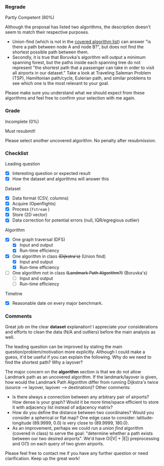 ### Regrade

Partly Competent (80%)

Although the proposal has listed two algorithms, the description doesn't seem to match their respective purposes.
- Union-find (which is not in the [covered algorithm list](https://docs.google.com/document/d/10VL05FxUCQZMLb_jQfsfOMNR56ecxy0aIaqPH6KumBQ/edit)) can answer "is there a path between node A and node B?", but does not find the shortest possible path between them.
- Secondly, it is true that Boruvka's algorithm will output a minimum spanning forest, but the paths inside each spanning tree do not represent "the shortest path that a passenger can take in order to visit all airports in our dataset." Take a look at Traveling Saleman Problem (TSP), Hamiltonian path/cycle, Eulerian path, and similar problems to see which one is the most relevant to your goal.

Please make sure you understand what we should expect from these algorithms and feel free to confirm your selection with me again.


### Grade

Incomplete (0%)

Must resubmit!

Please select another uncovered algorithm. No penalty after resubmission.

### Checklist

Leading question
- [x] Interesting question or expected result
- [x] How the dataset and algorithms will answer this

Dataset
- [x] Data format (CSV, columns)
- [x] Acquire (Openflights)
- [x] Process (`fstream` )
- [x] Store (2D vector)
- [x] Data correction for potential errors (null, IQR/egregious outlier)

Algorithm
- [x] One graph traversal (DFS)
  - [x] Input and output
  - [x] Run-time efficiency
- [x] One algorithm in class ~~(Dijkstra's)~~ (Union find)
  - [x] Input and output
  - [x] Run-time efficiency
- [ ] One algorithm not in class ~~(Landmark Path Algorithm?)~~ (Boruvka's)
  - [ ] Input and output
  - [ ] Run-time efficiency

Timeline
- [x] Reasonable date on every major benchmark.

### Comments

Great job on the clear **dataset** explanation! I appreciate your considerations and efforts to clean the data (N/A and outliers) before the main analysis as well. 

The leading question can be improved by stating the main question/problem/motivation more explicitly. Although I could make a guess, it'd be useful if you can explain the following. Why do we need to find the shortest path? Why a layover?

The major concern on the **algorithm** section is that we do not allow Landmark path as an uncovered algorithm. If the landmark/layover is given, how would the Landmark Path Algorithm differ from running Dijkstra's twice (source --> layover, layover --> destination)? Other comments:
- Is there always a connection between any arbitrary pair of airports? How dense is your graph? Would it be more time/space efficient to store it with adjacency list instead of adjacency matrix?
- How do you define the distance between two coordinates? Would you consider a spherical or flat map? One edge case to consider: latitude-longitude (89.9999, 0.0) is very close to (89.9999, 180.0).
- As an improvement, perhaps we could run a *union find* algorithm (covered in class) to serve the goal: "determine whether a path exists between our two desired airports". We'd have O(|V| + |E|) preprocessing and O(1) on each query of two given airports.

Please feel free to contact me if you have any further question or need clarification. Keep up the great work!
